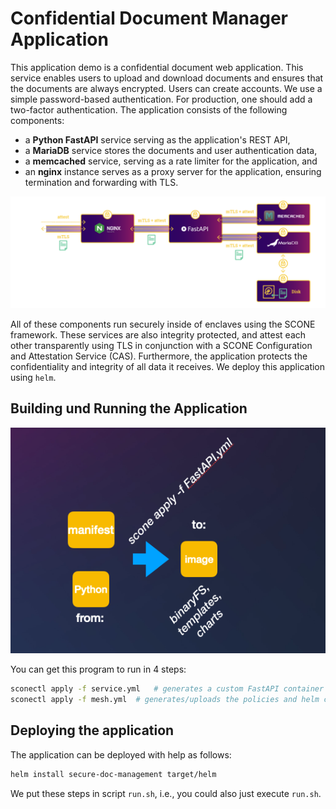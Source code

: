 # Confidential Document Manager Application

This application demo is a confidential document web application. This service enables users to upload and download documents and ensures that the documents are always encrypted. Users can create accounts. We use a simple password-based authentication. For production, one should add a two-factor authentication. The application  consists of the following components:

- a **Python FastAPI** service serving as the application's REST API,
- a **MariaDB** service stores the documents and user authentication data,
- a **memcached** service, serving as a rate limiter for the application, and
- an **nginx** instance serves as a proxy server for the application, ensuring termination and forwarding with TLS.

![scone mesh](architecture.png)

All of these components run securely inside of enclaves using the SCONE framework. These services are also integrity protected, and attest each other transparently using TLS in conjunction with a SCONE Configuration and Attestation Service (CAS). Furthermore, the application protects the confidentiality and integrity of all data it receives. We deploy this application using `helm`.

## Building und Running the Application

![scone mesh](scone_gen_app_image.png)

You can get this program to run in 4 steps:

```bash
sconectl apply -f service.yml   # generates a custom FastAPI container image
sconectl apply -f mesh.yml  # generates/uploads the policies and helm charts
```

## Deploying the application 

The application can be deployed with help as follows:

```bash
helm install secure-doc-management target/helm
```

We put these steps in script `run.sh`, i.e., you could also just execute `run.sh`.


